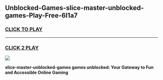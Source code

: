 
## Unblocked-Games-slice-master-unblocked-games-Play-Free-6l1a7
<h3>
<a href="https://premium76.site?title=slice-master-unblocked-games&ref=20A">CLICK TO PLAY</a></h3>
<hr>

<h3>
<a href="https://premium76.site?title=slice-master-unblocked-games&ref=20A">CLICK 2 PLAY</a>
  
</h3>

<a href="https://premium76.site?title=slice-master-unblocked-games&ref=20A"><img src="https://clearcache.store/games.png"></a>


**slice-master-unblocked-games games unblocked: Your Gateway to Fun and Accessible Online Gaming**
